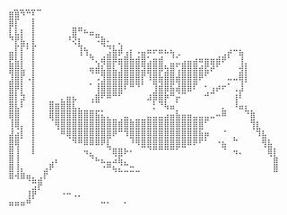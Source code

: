 <pre style="text-align: center">
  ⣀⣀⣀⣀⣀⠀⠀⠀⠀⠀⠀⠀⠀⠀⠀⠀⠀⠀⠀⠀⠀⠀⠀⠀⠀⠀⠀⠀⠀⠀⠀⠀⠀⠀⠀⠀⠀⠀⠀⠀⠀⠀⠀⠀⠀⠀⠀
⣿⣿⠙⠉⡃⠀⠀⠀⠀⠀⠀⠀⠀⠀⠀⠀⠀⠀⠀⠀⠀⠀⠀⠀⠀⠀⠀⠀⠀⠀⠀⠀⠀⠀⠀⠀⠀⠀⠀⠀⠀⠀⠀⠀⠀⠀⠀
⡿⡇⠀⠀⡇⠀⠀⠀⠀⠀⠀⣀⣀⠀⠀⠀⠀⠀⠀⠀⠀⠀⠀⠀⠀⠀⠀⠀⠀⠀⠀⠀⠀⠀⠀⠀⠀⠀⠀⠀⠀⠀⠀⠀⠀⠀⠀
⣇⣧⡇⠀⡇⠀⠀⠀⠀⠀⢀⣿⠉⠓⠶⣤⡀⠀⠀⠀⠀⠀⠀⠀⠀⠀⠀⠀⠀⠀⠀⠀⠀⠀⠀⠀⠀⠀⠀⠀⠀⠀⠀⠀⠀⠀⠀
⠈⣏⣷⡄⣇⠀⠀⠀⠀⠀⠈⠪⣇⠀⠀⠐⢿⣂⡀⢄⠀⠀⠀⠀⠀⠀⠀⠀⠀⠀⠀⠀⠀⠀⠀⠀⠀⠀⠀⠀⠀⠀⠀⠀⠀⠀⠀
⣤⡇⡇⠁⡇⠀⠀⠀⠀⠀⠀⠀⢸⢳⡀⠀⠀⣨⣷⡾⢠⡆⠠⣤⠶⠖⠶⠦⢦⢀⠀⠀⠀⠀⠀⠀⠀⢀⡴⠒⣦⠀⠀⠀⠀⠀⠀
⣟⣧⡇⠀⡇⠀⠀⠀⠀⠀⠀⠀⠀⠀⠙⢄⢾⣿⡿⣶⣿⣷⣾⣿⣡⣶⣾⠀⣈⣁⣠⣤⣴⠶⣶⣶⣾⠟⠁⠀⢸⡀⠀⠀⠀⠀⠀
⣿⣿⣧⠀⡇⠀⠀⠀⠀⠀⠀⠀⠀⠀⢶⣾⣧⣿⣧⣸⣿⣿⣿⣽⣿⣿⡿⣳⣿⢡⣿⣿⣿⣾⣯⠞⠁⠀⠀⠀⣺⡇⠀⠀⠀⠀⠀
⣸⣿⡏⠠⡇⠀⠀⠀⠀⠀⠀⠀⠀⠀⠀⠠⣹⣿⣿⣿⣿⣿⣿⡏⠸⣿⣷⣿⣿⣾⣿⣿⣿⠟⠁⠀⠀⠀⠤⠤⢿⡇⠀⠀⠀⠀⠀
⣿⡿⡇⠀⡇⠀⠀⠀⠀⠀⠀⠀⠀⠀⠁⢸⣿⣿⣿⣿⠏⠛⠙⠁⠀⢹⣾⣿⣯⣼⣿⣿⠏⠀⠂⢠⡴⠖⠁⢀⣸⠀⠀⠀⠀⠀⠀
⣿⡇⣳⠀⡇⠀⠀⠀⠀⡀⣤⣄⠀⠀⢀⣾⠟⠿⠛⠋⠀⠀⠀⠀⣰⣿⣿⡷⠛⡬⠉⠀⠀⠀⠚⠉⠀⠀⠀⢰⠇⠀⠀⠀⠀⠀⠀
⣿⣇⠇⠀⡇⠀⠀⣿⣶⣿⣿⣇⡀⠀⠈⠉⠀⠀⠀⠀⠀⠀⠀⠀⠀⡃⠙⢧⣤⠁⠀⠀⠀⠀⠀⠀⠀⡀⠀⠸⣤⡄⠀⠀⠀⠀⠀
⣿⣿⠀⠀⡇⠀⠀⣿⣿⣿⣿⣿⣿⣿⣿⣯⣅⡀⠀⠀⣀⠀⠀⠀⣀⣀⣀⣠⣤⣧⣤⣤⣀⣀⣀⣀⠤⠿⠀⠀⠀⠙⣷⠀⠀⠀⠀
⢸⣿⡀⠀⡇⠀⠀⠈⢿⣿⣿⣿⣿⣿⣿⣿⣿⣿⣿⣾⣿⣷⣿⣿⣿⣿⣿⣿⣿⣿⣿⣿⣿⣿⠋⠀⠀⠀⠀⠀⠀⠀⢻⡆⠀⠀⠀
⣸⣨⡇⠀⡇⠀⠀⠀⠈⠿⣿⣿⣿⣿⣿⣿⣿⣿⡿⠛⢻⣿⣿⣿⣿⣿⣿⣿⣿⣿⣿⣿⣿⣯⣤⠀⠀⠐⠀⠀⠀⠀⠈⢻⣆⠀⠀
⣿⣿⠁⠀⡇⠀⠀⠀⠀⠀⠈⠻⠿⣿⣿⣿⡿⡏⠀⠀⠀⠹⢿⣿⣿⣿⣿⣿⣿⣿⣿⣿⡿⠟⠃⠀⠠⣄⠀⠓⠀⠀⠀⠀⢿⣆⠀
⣿⢸⠀⠀⡇⠀⠀⠀⠀⠀⠀⠀⠀⢤⡀⠀⠀⠙⣶⣶⡦⠄⠀⠉⠙⠛⠛⠛⠛⠋⠉⠀⠀⠀⠀⠀⠀⠙⠀⢤⡀⠀⠀⠀⠈⣿⡆
⣿⢸⠀⠀⠀⠀⠀⢀⡄⠀⠀⠀⠀⠀⠙⠦⣄⣀⣨⣯⡀⠀⠀⠀⠀⠀⠀⠀⠀⠀⠀⠀⠀⠀⠀⠀⠀⠀⠀⠀⠀⠀⠀⠀⠀⠈⣷
⣿⢸⡄⠀⠀⠀⣠⠟⠀⠀⠀⠀⠀⠀⠀⠀⠐⠛⢦⣌⣉⣒⣀⠀⠀⠀⠀⠀⠀⠀⠀⠀⠀⠀⠀⠀⠀⠀⠀⠀⠀⠀⠀⠀⠀⠀⣿
⠿⠺⠿⢶⣄⣠⠏⠀⠀⠀⠀⠀⠀⠀⠀⠀⠀⠀⠀⠀⠀⠀⠀⠀⠀⠀⠀⠀⠀⠀⠀⠀⠀⠀⠀⠀⠀⠀⠀⠀⠀⠀⠀⠀⠀⠀⠀
⠀⠀⠀⠀⣩⡟⠀⠀⠀⠀⠀⠀⠀⠀⠀⠀⠀⠀⠀⠀⠀⠀⠀⠀⠀⠀⠀⠀⠀⠀⠀⠀⠀⠀⠀⠀⠀⠀⠀⠀⠀⠀⠀⠀⠀⠀⠀
⠀⠀⠀⢸⡟⠀⠀⠀⠀⠐⠒⠠⠄⠀⠀⠀⠀⠀⠀⠀⠀⠀⠀⠀⠀⠀⠀⠀⠀⠀⠀⠀⠀⠀⠀⠀⠀⠀⠀⠀⠀⠀⠀⠀⠀⠀⠀
⠶⠶⠶⠛⠀⠀⠀⠀⠀⠀⠀⠀⠀⠀⠀⠀⠒⠂⠀⠀⠂⠀⠀⠀⠀⠀⠀⠀⠀⠀⠀⠀⠀⠀⠀⠀⠀⠀⠀⠀⠀⠀⠀⠀⠀⠀⠀
</pre>
